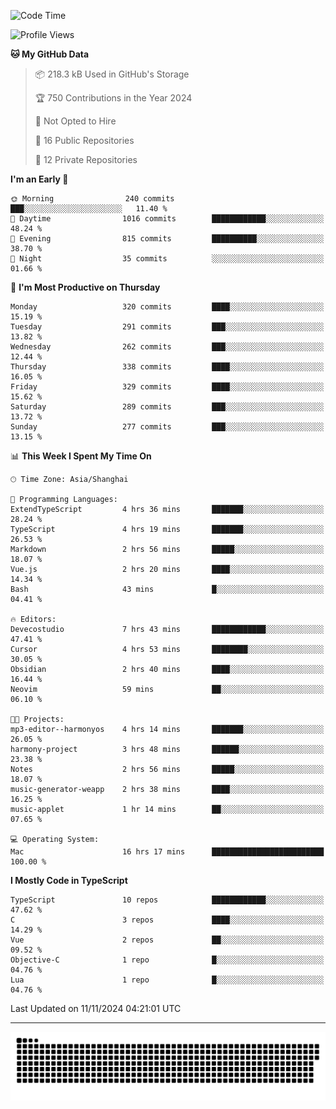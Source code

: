 <!--
<picture>
  <source
    srcset="https://github-readme-stats.vercel.app/api?username=kevinxft&show_icons=true&theme=dark"
    media="(prefers-color-scheme: dark)"
  />
  <source
    srcset="https://github-readme-stats.vercel.app/api?username=kevinxft&show_icons=true"
    media="(prefers-color-scheme: light), (prefers-color-scheme: no-preference)"
  />
  <img src="https://github-readme-stats.vercel.app/api?username=kevinxft&show_icons=true" />
</picture>
-->

<!--START_SECTION:waka-->
![Code Time](http://img.shields.io/badge/Code%20Time-2%2C787%20hrs%2018%20mins-blue)

![Profile Views](http://img.shields.io/badge/Profile%20Views-1-blue)

**🐱 My GitHub Data** 

> 📦 218.3 kB Used in GitHub's Storage 
 > 
> 🏆 750 Contributions in the Year 2024
 > 
> 🚫 Not Opted to Hire
 > 
> 📜 16 Public Repositories 
 > 
> 🔑 12 Private Repositories 
 > 
**I'm an Early 🐤** 

```text
🌞 Morning                240 commits         ███░░░░░░░░░░░░░░░░░░░░░░   11.40 % 
🌆 Daytime                1016 commits        ████████████░░░░░░░░░░░░░   48.24 % 
🌃 Evening                815 commits         ██████████░░░░░░░░░░░░░░░   38.70 % 
🌙 Night                  35 commits          ░░░░░░░░░░░░░░░░░░░░░░░░░   01.66 % 
```
📅 **I'm Most Productive on Thursday** 

```text
Monday                   320 commits         ████░░░░░░░░░░░░░░░░░░░░░   15.19 % 
Tuesday                  291 commits         ███░░░░░░░░░░░░░░░░░░░░░░   13.82 % 
Wednesday                262 commits         ███░░░░░░░░░░░░░░░░░░░░░░   12.44 % 
Thursday                 338 commits         ████░░░░░░░░░░░░░░░░░░░░░   16.05 % 
Friday                   329 commits         ████░░░░░░░░░░░░░░░░░░░░░   15.62 % 
Saturday                 289 commits         ███░░░░░░░░░░░░░░░░░░░░░░   13.72 % 
Sunday                   277 commits         ███░░░░░░░░░░░░░░░░░░░░░░   13.15 % 
```


📊 **This Week I Spent My Time On** 

```text
🕑︎ Time Zone: Asia/Shanghai

💬 Programming Languages: 
ExtendTypeScript         4 hrs 36 mins       ███████░░░░░░░░░░░░░░░░░░   28.24 % 
TypeScript               4 hrs 19 mins       ███████░░░░░░░░░░░░░░░░░░   26.53 % 
Markdown                 2 hrs 56 mins       █████░░░░░░░░░░░░░░░░░░░░   18.07 % 
Vue.js                   2 hrs 20 mins       ████░░░░░░░░░░░░░░░░░░░░░   14.34 % 
Bash                     43 mins             █░░░░░░░░░░░░░░░░░░░░░░░░   04.41 % 

🔥 Editors: 
Devecostudio             7 hrs 43 mins       ████████████░░░░░░░░░░░░░   47.41 % 
Cursor                   4 hrs 53 mins       ████████░░░░░░░░░░░░░░░░░   30.05 % 
Obsidian                 2 hrs 40 mins       ████░░░░░░░░░░░░░░░░░░░░░   16.44 % 
Neovim                   59 mins             ██░░░░░░░░░░░░░░░░░░░░░░░   06.10 % 

🐱‍💻 Projects: 
mp3-editor--harmonyos    4 hrs 14 mins       ███████░░░░░░░░░░░░░░░░░░   26.05 % 
harmony-project          3 hrs 48 mins       ██████░░░░░░░░░░░░░░░░░░░   23.38 % 
Notes                    2 hrs 56 mins       █████░░░░░░░░░░░░░░░░░░░░   18.07 % 
music-generator-weapp    2 hrs 38 mins       ████░░░░░░░░░░░░░░░░░░░░░   16.25 % 
music-applet             1 hr 14 mins        ██░░░░░░░░░░░░░░░░░░░░░░░   07.65 % 

💻 Operating System: 
Mac                      16 hrs 17 mins      █████████████████████████   100.00 % 
```

**I Mostly Code in TypeScript** 

```text
TypeScript               10 repos            ████████████░░░░░░░░░░░░░   47.62 % 
C                        3 repos             ████░░░░░░░░░░░░░░░░░░░░░   14.29 % 
Vue                      2 repos             ██░░░░░░░░░░░░░░░░░░░░░░░   09.52 % 
Objective-C              1 repo              █░░░░░░░░░░░░░░░░░░░░░░░░   04.76 % 
Lua                      1 repo              █░░░░░░░░░░░░░░░░░░░░░░░░   04.76 % 
```




 Last Updated on 11/11/2024 04:21:01 UTC
<!--END_SECTION:waka-->

---

<picture>
  <source media="(prefers-color-scheme: dark)" srcset="https://raw.githubusercontent.com/kevinxft/kevinxft/output/github-contribution-grid-snake-dark.svg">
  <source media="(prefers-color-scheme: light)" srcset="https://raw.githubusercontent.com/kevinxft/kevinxft/output/github-contribution-grid-snake.svg">
  <img alt="github contribution grid snake animation" src="https://raw.githubusercontent.com/kevinxft/kevinxft/output/github-contribution-grid-snake.svg">
</picture>